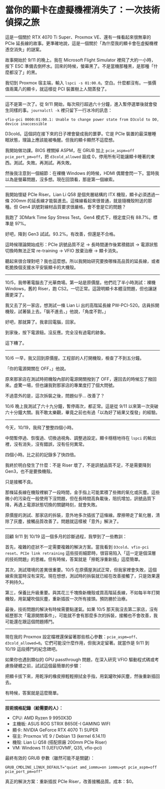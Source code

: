 # 當你的顯卡在虛擬機裡消失了：一次技術偵探之旅

這是一個關於 RTX 4070 Ti Super、Proxmox VE、還有一條看起來很無辜的 PCIe 延長線的故事。更準確地說，這是一個關於「為什麼我的顯卡會在虛擬機裡憑空消失」的謎案。

故事開始於 9/11 的晚上。我在 Microsoft Flight Simulator 裡飛了大約一小時，按下 ESC 準備去倒杯水。回來的時候，螢幕黑了。不是當機那種黑，是那種「什麼都沒了」的黑。

我切到 Proxmox 宿主端，輸入 `lspci -s 01:00.0`。空白。什麼都沒有。一張價值兩萬八的顯卡，就這樣從 PCI 裝置樹上人間蒸發了。

---

這不是第一次了。從 9/11 開始，每次飛行超過六十分鐘，進入暫停選單後就會發生同樣的事。`journalctl -k` 裡只留下一行冰冷的訊息：

```
vfio-pci 0000:01:00.1: Unable to change power state from D3cold to D0, device inaccessible
```

D3cold。這個詞在接下來的日子裡會變成我的噩夢。它是 PCIe 裝置的最深層睡眠狀態，理論上應該能被喚醒。但我的顯卡顯然不這麼想。

我開始做功課。BIOS 裡關掉 ASPM，在 GRUB 加上 `pcie_aspm=off pcie_port_pm=off`，把 `d3cold_allowed` 設成 0，停用所有可能讓顯卡睡著的東西。測試。失敗。再測試。再失敗。

然後我注意到一個細節：在裸機 Windows 的時候，HDMI 偶爾會閃一下。當時我以為是螢幕問題，沒多想。現在回頭看，那是第一個線索。

---

我開始懷疑 PCIe Riser。Lian Li Q58 是個夾層結構的 ITX 機殼，顯卡必須透過一條 200mm 的延長線才能裝進去。這條線看起來很普通，就是隨機殼附送的那種。但 Gen4 訊號對線材品質要求很嚴格，會不會是它的問題？

我跑了 3DMark Time Spy Stress Test。Gen4 模式下，穩定度只有 88.7%。標準是 97%。

好吧，降到 Gen3 試試。93.2%。有改善，但還是不合格。

這時候理論開始成形：PCIe 訊號品質不足 → 長時間運作後累積錯誤 → 電源狀態切換時無法正常 re-training → VFIO 放棄治療 → 顯卡消失。

聽起來很合理對吧？我也這麼想。所以我開始研究要換哪條高品質的延長線，或者乾脆換個支援水平安裝顯卡的大機殼。

---

10/5，我帶著電腦去了光華商場。第一站是原價屋。他們花了半小時測試：裸機 Windows，舊的 Riser，跑 CS2。一切正常。這證明顯卡本體沒問題，但也讓謎團更深了。

我又去了另一家店，想測試一條 Lian Li 出的高階延長線 PW-PCI-520。店員拆開機殼，試著裝上去。「裝不進去，」他說，「角度不對。」

好吧，那就算了。我拿回電腦，回家。

到家後，按下電源鈕。沒反應。完全沒有過電的跡象。

這下糟了。

---

10/6 一早，我又回到原價屋。工程部的人打開機殼，檢查了不到五分鐘。

「你的電源開關在 OFF，」他說。

原來那家店在測試時把機殼內部的電源開關撥到了 OFF，還回去的時候忘了撥回來。虛驚一場，但也讓我對那家店的專業度打了個大問號。

不過意外的是，這次拆裝之後，問題似乎... 改善了？

10/6 晚上我測試了六十九分鐘，暫停兩次，都正常。這是從 9/11 以來第一次突破六十分鐘大關。我不敢太樂觀，畢竟之前也有過「以為好了結果又復發」的經驗。

---

今天，10/19，我飛了整整四個小時。

中間暫停過、恢復過、切換過視角、調整過設定。顯卡穩穩地待在 `lspci` 的輸出裡，沒有消失，沒有錯誤，沒有任何異常。

四個小時。比之前的記錄多了快四倍。

我終於明白發生了什麼：不是 Riser 壞了，不是訊號品質不足，不是需要降到 Gen3，也不是要換機殼。

只是接觸不良。

那條延長線在機殼裡躺了一段時間，金手指上可能累積了些微的氧化或灰塵。這些微小的污染在一般使用下沒問題，但在長時間高負載後，阻抗增加，訊號品質下降，再遇上電源狀態切換的關鍵時刻，就會失敗。

原價屋的測試、那家店的拆裝，意外地多次插拔了這條線。摩擦帶走了氧化層，清除了灰塵，接觸品質改善了。問題就這樣被「意外」解決了。

---

回顧 9/11 到 10/19 這一個多月的診斷過程，我學到了一些教訓：

首先，複雜的症狀不一定需要複雜的解決方案。當我看到 `D3cold`、`vfio-pci reset`、`PCIe link retraining` 這些技術細節時，很容易陷入「這一定是個深層的技術問題」的思維。但有時候，答案就是「擦乾淨重新插」這麼簡單。

其次，測試環境的差異很重要。10/5 在原價屋測試正常，但我家裡會失敗，這個線索我當時沒有深究。現在想想，測試時的拆裝就已經在改善接觸了，只是效果還不夠持久。

第三，保養比升級重要。與其花三千塊換新機殼或買高階延長線，不如每半年打開機殼，用氣罐吹個灰塵，重新插拔一次所有接頭。預防勝於治療。

最後，技術問題的解決有時候需要點運氣。如果 10/5 那天我沒去第二家店，沒有經歷那次「電源開關事件」，可能就不會有那麼多次的拆裝，接觸也不會改善，我可能還在跟這個問題搏鬥。

---

現在我的 Proxmox 設定檔裡還保留著那些核心參數：`pcie_aspm=off`、`d3cold_allowed=0`。它們可能沒什麼作用，但我決定留著。就當作是 9/11 到 10/19 這段搏鬥的紀念碑吧。

如果你也遇到類似的 GPU passthrough 問題，在深入研究 VFIO 驅動程式碼或考慮換硬體之前，試試這個最簡單的步驟：

把顯卡拔下來，用乾淨的橡皮擦輕輕擦拭金手指，用氣罐吹掉灰塵，然後重新插回去。

有時候，答案就是這麼簡單。

---

**技術規格記錄（給需要的人）：**

- CPU: AMD Ryzen 9 9950X3D
- 主機板: ASUS ROG STRIX B650E-I GAMING WIFI
- 顯卡: NVIDIA GeForce RTX 4070 Ti SUPER
- 宿主: Proxmox VE 9 / Debian 13 (kernel 6.14.11)
- 機殼: Lian Li Q58 (搭配原廠 200mm PCIe Riser)
- VM: Windows 11 (UEFI/OVMF, Q35, vfio-pci)

最終有效的 GRUB 參數（雖然可能不是關鍵）：
```
GRUB_CMDLINE_LINUX_DEFAULT="quiet amd_iommu=on iommu=pt pcie_aspm=off pcie_port_pm=off"
```

真正的解決方案：重新插拔 PCIe Riser，改善接觸品質。成本：$0。
